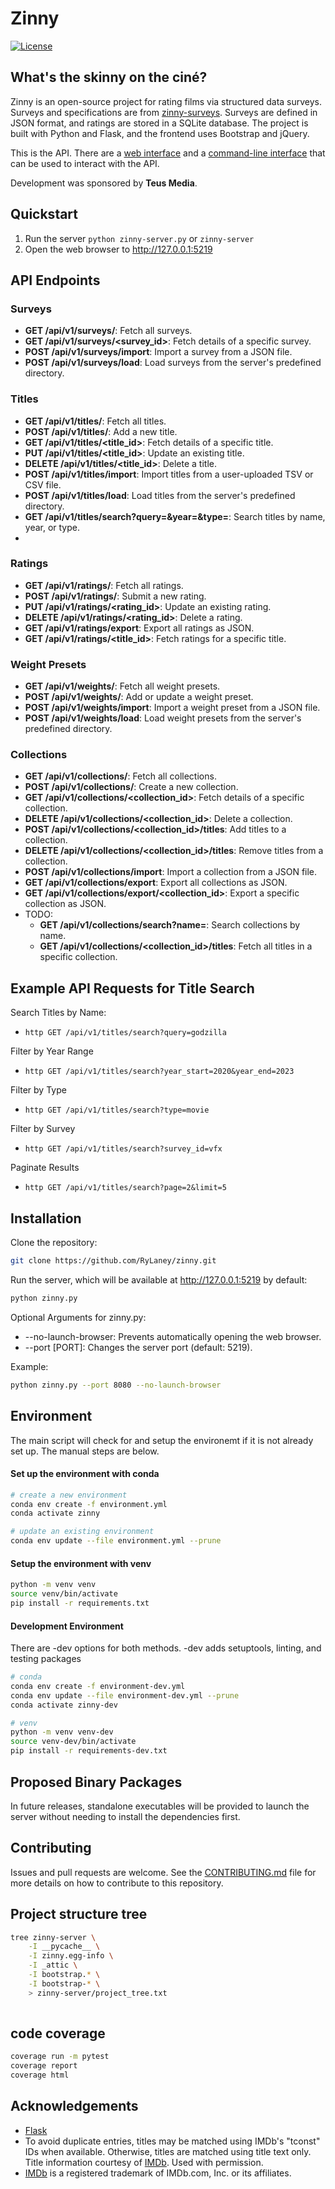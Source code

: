 # Zinny
[![License](https://img.shields.io/badge/License-BSD%203--Clause-blue.svg)](LICENSE)

## What's the skinny on the ciné?

Zinny is an open-source project for rating films via structured data surveys. Surveys and specifications are from [zinny-surveys](https://github.com/RyLaney/zinny-surveys). Surveys are defined in JSON format, and ratings are stored in a SQLite database. The project is built with Python and Flask, and the frontend uses Bootstrap and jQuery.

This is the API. There are a [web interface](https://github.com/RyLaney/zinny-webui) and a [command-line interface](https://github.com/RyLaney/zinny-cli) that can be used to interact with the API. 

Development was sponsored by **Teus Media**. 

## Quickstart
1. Run the server `python zinny-server.py` or `zinny-server`
2. Open the web browser to http://127.0.0.1:5219

## API Endpoints

### Surveys
- **GET /api/v1/surveys/**: Fetch all surveys.
- **GET /api/v1/surveys/<survey_id>**: Fetch details of a specific survey.
- **POST /api/v1/surveys/import**: Import a survey from a JSON file.
- **POST /api/v1/surveys/load**: Load surveys from the server's predefined directory.

### Titles
- **GET /api/v1/titles/**: Fetch all titles.
- **POST /api/v1/titles/**: Add a new title.
- **GET /api/v1/titles/<title_id>**: Fetch details of a specific title.
- **PUT /api/v1/titles/<title_id>**: Update an existing title.
- **DELETE /api/v1/titles/<title_id>**: Delete a title.
- **POST /api/v1/titles/import**: Import titles from a user-uploaded TSV or CSV file.
- **POST /api/v1/titles/load**: Load titles from the server's predefined directory.
- **GET /api/v1/titles/search?query=<query>&year=<year>&type=<type>**: Search titles by name, year, or type.
- 
### Ratings
- **GET /api/v1/ratings/**: Fetch all ratings.
- **POST /api/v1/ratings/**: Submit a new rating.
- **PUT /api/v1/ratings/<rating_id>**: Update an existing rating.
- **DELETE /api/v1/ratings/<rating_id>**: Delete a rating.
- **GET /api/v1/ratings/export**: Export all ratings as JSON.
- **GET /api/v1/ratings/<title_id>**: Fetch ratings for a specific title.

### Weight Presets
- **GET /api/v1/weights/**: Fetch all weight presets.
- **POST /api/v1/weights/**: Add or update a weight preset.
- **POST /api/v1/weights/import**: Import a weight preset from a JSON file.
- **POST /api/v1/weights/load**: Load weight presets from the server's predefined directory.

### Collections
- **GET /api/v1/collections/**: Fetch all collections.
- **POST /api/v1/collections/**: Create a new collection.
- **GET /api/v1/collections/<collection_id>**: Fetch details of a specific collection.
- **DELETE /api/v1/collections/<collection_id>**: Delete a collection.
- **POST /api/v1/collections/<collection_id>/titles**: Add titles to a collection.
- **DELETE /api/v1/collections/<collection_id>/titles**: Remove titles from a collection.
- **POST /api/v1/collections/import**: Import a collection from a JSON file.
- **GET /api/v1/collections/export**: Export all collections as JSON.
- **GET /api/v1/collections/export/<collection_id>**: Export a specific collection as JSON.
- TODO:
  - **GET /api/v1/collections/search?name=<name>**: Search collections by name.
  - **GET /api/v1/collections/<collection_id>/titles**: Fetch all titles in a specific collection.


## Example API Requests for Title Search
Search Titles by Name:
- `http GET /api/v1/titles/search?query=godzilla `

Filter by Year Range
- `http GET /api/v1/titles/search?year_start=2020&year_end=2023 `

Filter by Type
- `http GET /api/v1/titles/search?type=movie `

Filter by Survey
- `http GET /api/v1/titles/search?survey_id=vfx `

Paginate Results
- `http GET /api/v1/titles/search?page=2&limit=5 `

## Installation

Clone the repository:
```bash
git clone https://github.com/RyLaney/zinny.git
```

Run the server, which will be available at http://127.0.0.1:5219 by default:
```bash
python zinny.py
```

Optional Arguments for zinny.py:
- --no-launch-browser: Prevents automatically opening the web browser.
- --port [PORT]: Changes the server port (default: 5219).
  
Example:

```bash
python zinny.py --port 8080 --no-launch-browser
```

## Environment
The main script will check for and setup the environemt if it is not already set up. The manual steps are below.

#### Set up the environment with conda
```bash
# create a new environment
conda env create -f environment.yml
conda activate zinny

# update an existing environment
conda env update --file environment.yml --prune
```

#### Setup the environment with venv
```bash
python -m venv venv
source venv/bin/activate
pip install -r requirements.txt
```

#### Development Environment
There are -dev options for both methods. -dev adds setuptools, linting, and testing packages
```bash
# conda
conda env create -f environment-dev.yml
conda env update --file environment-dev.yml --prune
conda activate zinny-dev

# venv
python -m venv venv-dev
source venv-dev/bin/activate
pip install -r requirements-dev.txt
```


## Proposed Binary Packages
In future releases, standalone executables will be provided to launch the server without needing to install the dependencies first.

## Contributing
Issues and pull requests are welcome. See the [CONTRIBUTING.md](CONTRIBUTING.md) file for more details on how to contribute to this repository.



## Project structure  tree
```bash
tree zinny-server \
    -I __pycache__ \
    -I zinny.egg-info \
    -I _attic \
    -I bootstrap.* \
    -I bootstrap-* \
    > zinny-server/project_tree.txt
    
```

## code coverage
```bash
coverage run -m pytest
coverage report
coverage html
```


## Acknowledgements
- [Flask](https://flask.palletsprojects.com/en/1.1.x/)
- To avoid duplicate entries, titles may be matched using IMDb's "tconst" IDs when available. Otherwise, titles are matched using title text only. Title information courtesy of [IMDb](https://www.imdb.com). Used with permission.
- [IMDb](https://www.imdb.com) is a registered trademark of IMDb.com, Inc. or its affiliates.

